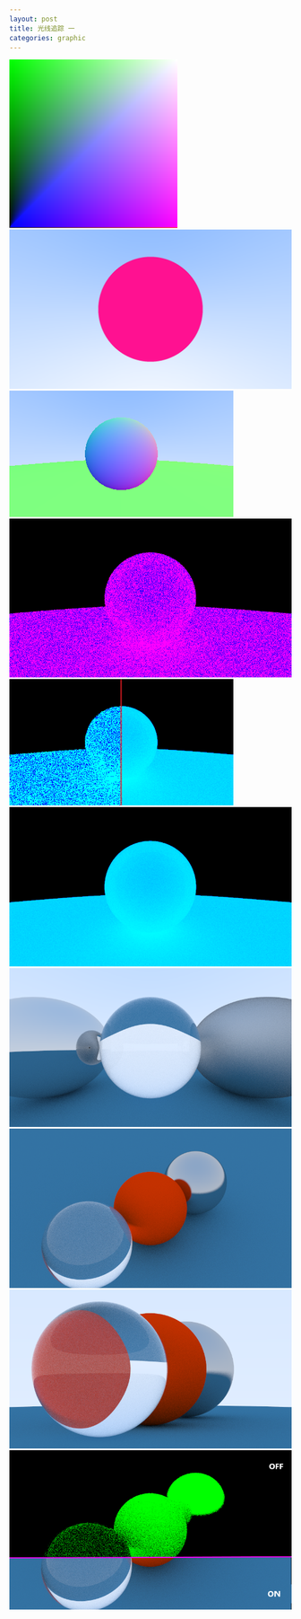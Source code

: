 ```yaml
---
layout: post
title: 光线追踪 一
categories: graphic
---
```


<img src="/material/RayTracing/像素矩阵.png" />
<img src="/material/RayTracing/形状绘制.png" />
<img src="/material/RayTracing/法相面.png" />
<img src="/material/RayTracing/光线击中.png" />
<img src="/material/RayTracing/抗锯齿.png" />
<img src="/material/RayTracing/800w×100s×40d.png" />
<img src="/material/RayTracing/Lambertian&Metal&Fuzz.png" />
<img src="/material/RayTracing/Camera1.png" />
<img src="/material/RayTracing/Camera2.png" />
<img src="/material/RayTracing/Camera3.png" />